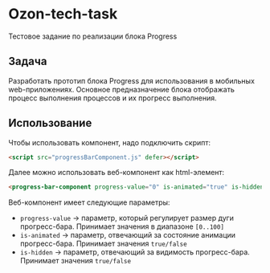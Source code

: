 # Ozon-tech-task
Тестовое задание по реализации блока Progress
## Задача
Разработать прототип блока Progress для использования в мобильных web-приложениях. 
Основное предназначение блока отображать процесс выполнения процессов и их прогресс
выполнения.
## Использование
Чтобы использовать компонент, надо подключить скрипт:
```HTML
<script src="progressBarComponent.js" defer></script>
```
Далее можно использовать веб-компонент как html-элемент:
```HTML
<progress-bar-component progress-value="0" is-animated="true" is-hidden="false"></progress-bar-component>
```
Веб-компонент имеет следующие параметры:
- `progress-value` -> параметр, который регулирует размер дуги прогресс-бара. Принимает значения в диапазоне `[0..100]` 
- `is-animated` -> параметр, отвечающий за состояние анимации прогресс-бара. Принимает значения `true/false`
- `is-hidden` -> параметр, отвечающий за видимость прогресс-бара. Принимает значения `true/false`
